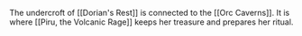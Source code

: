 The undercroft of [[Dorian's Rest]] is connected to the [[Orc Caverns]]. It is where [[Piru, the Volcanic Rage]] keeps her treasure and prepares her ritual. 

